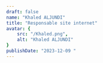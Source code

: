 ```yaml
---
draft: false
name: "Khaled ALJUNDI"
title: "Responsable site internet"
avatar: {
    src: "/Khaled.png",
    alt: "Khaled ALJUNDI"
}
publishDate: "2023-12-09 "
---
```

